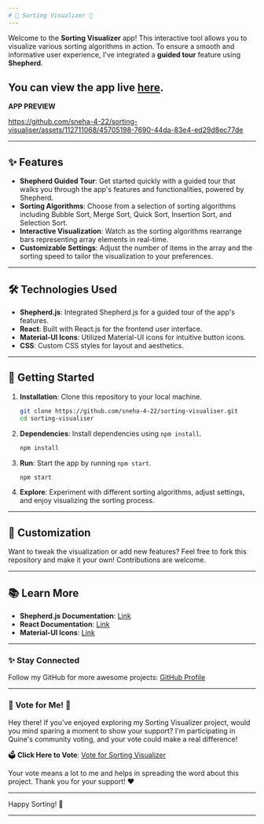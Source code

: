 ```yaml
---
# 🌟 Sorting Visualizer 🌟
---
```

Welcome to the **Sorting Visualizer** app! This interactive tool allows you to visualize various sorting algorithms in action. To ensure a smooth and informative user experience, I've integrated a **guided tour** feature using **Shepherd**.

You can view the app live [here](https://sorting-visualiser-tau.vercel.app/).
---
**APP PREVIEW**




https://github.com/sneha-4-22/sorting-visualiser/assets/112711068/45705198-7690-44da-83e4-ed29d8ec77de





---

## ✨ Features

- **Shepherd Guided Tour**: Get started quickly with a guided tour that walks you through the app's features and functionalities, powered by Shepherd.
- **Sorting Algorithms**: Choose from a selection of sorting algorithms including Bubble Sort, Merge Sort, Quick Sort, Insertion Sort, and Selection Sort.
- **Interactive Visualization**: Watch as the sorting algorithms rearrange bars representing array elements in real-time.
- **Customizable Settings**: Adjust the number of items in the array and the sorting speed to tailor the visualization to your preferences.

---

## 🛠 Technologies Used

- **Shepherd.js**: Integrated Shepherd.js for a guided tour of the app's features.
- **React**: Built with React.js for the frontend user interface.
- **Material-UI Icons**: Utilized Material-UI icons for intuitive button icons.
- **CSS**: Custom CSS styles for layout and aesthetics.

---

## 🚀 Getting Started

1. **Installation**: Clone this repository to your local machine.
   ```bash
   git clone https://github.com/sneha-4-22/sorting-visualiser.git
   cd sorting-visualiser
   ```
2. **Dependencies**: Install dependencies using `npm install`.
   ```bash
   npm install
   ```
3. **Run**: Start the app by running `npm start`.
   ```bash
   npm start
   ```
4. **Explore**: Experiment with different sorting algorithms, adjust settings, and enjoy visualizing the sorting process.

---

## 🎨 Customization

Want to tweak the visualization or add new features? Feel free to fork this repository and make it your own! Contributions are welcome.

---

## 📚 Learn More

- **Shepherd.js Documentation**: [Link](https://shepherdjs.dev/)
- **React Documentation**: [Link](https://reactjs.org/docs/getting-started.html)
- **Material-UI Icons**: [Link](https://mui.com/components/icons/)

---



### ✨ Stay Connected

Follow my GitHub for more awesome projects: [GitHub Profile](https://github.com/sneha-4-22)

---

### 🌟 Vote for Me! 🌟

Hey there! If you've enjoyed exploring my Sorting Visualizer project, would you mind sparing a moment to show your support? I'm participating in Quine's community voting, and your vote could make a real difference!

🗳️ **Click Here to Vote**: [Vote for Sorting Visualizer](https://quine.sh/repo/sneha-4-22-sorting-visualiser-746509167?utm_source=copy&utm_share_context=rdp)

Your vote means a lot to me and helps in spreading the word about this project. Thank you for your support! ❤️


---

Happy Sorting! 🚀

---
